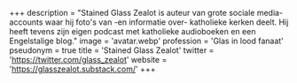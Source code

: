 +++
description = "Stained Glass Zealot is auteur van grote sociale media-accounts waar hij foto's van -en informatie over- katholieke kerken deelt. Hij heeft tevens zijn eigen podcast met katholieke audioboeken en een Engelstalige blog."
image = 'avatar.webp'
profession = 'Glas in lood fanaat'
pseudonym = true
title = 'Stained Glass Zealot'
twitter = 'https://twitter.com/glass_zealot'
website = 'https://glasszealot.substack.com/'
+++
